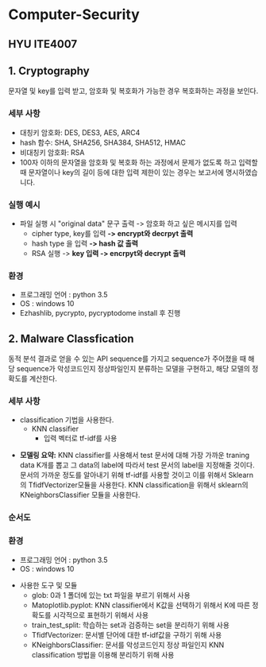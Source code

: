 # Computer-Security
HYU ITE4007
-----------------------
## 1. Cryptography
  문자열 및 key를 입력 받고, 암호화 및 복호화가 가능한 경우 복호화하는 과정을 보인다.
  ### 세부 사항
  - 대칭키 암호화: DES, DES3, AES, ARC4
  - hash 함수: SHA, SHA256, SHA384, SHA512, HMAC
  - 비대칭키 암호화: RSA
  - 100자 이하의 문자열을 암호화 및 복호화 하는 과정에서 문제가 없도록 하고 입력할 때 문자열이나 key의 길이 등에 대한 입력 제한이 있는 경우는 보고서에 명시하였습니다.
  
  ### 실행 예시
  + 파일 실행 시 "original data" 문구 출력 -> 암호화 하고 싶은 메시지를 입력
    + cipher type, key를 입력 **-> encrypt와 decrpyt 출력**
    + hash type 을 입력 **-> hash 값 출력**
    + RSA 실행 -> **key 입력 -> encrpyt와 decrypt 출력**
 
 ### 환경
 - 프로그래밍 언어 : python 3.5
 - OS : windows 10
 - Ezhashlib, pycrypto, pycryptodome install 후 진행
 
 
 ## 2. Malware Classfication
  동적 분석 결과로 얻을 수 있는 API sequence를 가지고 sequence가 주어졌을 때 해당 sequence가 악성코드인지 정상파일인지 분류하는 모델을 구현하고, 해당 모델의 정확도를 계산한다.
  ### 세부 사항
  + classification 기법을 사용한다. 
    + KNN classifier
      + 입력 벡터로 tf-idf를 사용
  - **모델링 요약:** KNN classifier를 사용해서 test 문서에 대해 가장 가까운 traning data K개를 뽑고 그 data의 label에 따라서 test 문서의 label을 지정해줄 것이다. 문서의 가까운 정도를 알아내기 위해 tf-idf를 사용할 것이고 이를 위해서 Sklearn의 TfidfVectorizer모듈을 사용한다. KNN classification을 위해서 sklearn의 KNeighborsClassifier 모듈을 사용한다. 
  
  ### 순서도 
  
   ### 환경
   - 프로그래밍 언어 : python 3.5
   - OS : windows 10
   + 사용한 도구 및 모듈
      + glob: 0과 1 폴더에 있는 txt 파일을 부르기 위해서 사용
      + Matoplotlib.pyplot: KNN classifier에서 K값을 선택하기 위해서 K에 따른 정확도를 시각적으로 표현하기 위해서 사용
      + train_test_split: 학습하는 set과 검증하는 set을 분리하기 위해 사용
      + TfidfVectorizer: 문서별 단어에 대한 tf-idf값을 구하기 위해 사용
      + KNeighborsClassifier: 문서를 악성코드인지 정상 파일인지 KNN classification 방법을 이용해 분리하기 위해 사용
 
